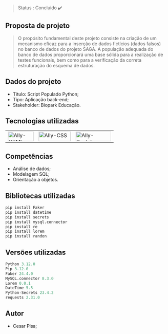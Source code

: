 > Status : Concluido ✔️


## Proposta de projeto

> O propósito fundamental deste projeto consiste na criação de um mecanismo eficaz para a inserção de dados fictícios (dados falsos) no banco de dados do projeto SAGA. A população adequada do banco de dados proporcionará uma base sólida para a realização de testes funcionais, bem como para a verificação da correta estruturação do esquema de dados.

## Dados do projeto

- Titulo: Script Populado Python;
- Tipo: Aplicação back-end;
- Stakeholder: Biopark Educação.

## Tecnologias utilizadas

<table>
  <tr>
    <td>
      <img align="center" alt="Ally-HTML" height="30" width="80" src="https://img.shields.io/badge/mysql-4479A1.svg?style=for-the-badge&logo=mysql&logoColor=white">
    </td>
    <td>
      <img align="center" alt="Ally-CSS" height="30" width="100" src="https://img.shields.io/badge/sqlite-%2307405e.svg?style=for-the-badge&logo=sqlite&logoColor=white">
    </td>
      <td>
      <img align="center" alt="Ally-Bootstrap" height="30" width="110" src="https://img.shields.io/badge/python-3670A0?style=for-the-badge&logo=python&logoColor=ffdd54">
    </td>
  </tr>
</table>

## Competências

- Análise de dados;
- Modelagem SQL;
- Orientação a objetos.

## Bibliotecas utilizadas
```python
pip install Faker
pip install datetime
pip install secrets
pip install mysql.connector
pip install re
pip install lorem
pip install randon
```
## Versões utilizadas

```python
Python 3.12.0
Pip 3.12.0
Faker 24.4.0
MySQL.connector 8.3.0
Lorem 0.0.1
DateTime 5.5
Python-Secrets 23.4.2
requests 2.31.0
```
## Autor

- Cesar Pisa;
